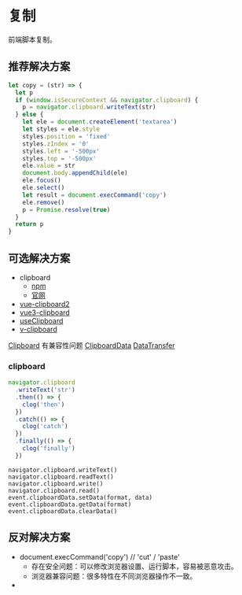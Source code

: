 # 复制

前端脚本复制。

## 推荐解决方案

```js
let copy = (str) => {
  let p
  if (window.isSecureContext && navigator.clipboard) {
    p = navigator.clipboard.writeText(str)
  } else {
    let ele = document.createElement('textarea')
    let styles = ele.style
    styles.position = 'fixed'
    styles.zIndex = '0'
    styles.left = '-500px'
    styles.top = '-500px'
    ele.value = str
    document.body.appendChild(ele)
    ele.focus()
    ele.select()
    let result = document.execCommand('copy')
    ele.remove()
    p = Promise.resolve(true)
  }
  return p
}
```

## 可选解决方案

- clipboard
  - [npm](https://www.npmjs.com/package/clipboard)
  - [官网](https://clipboardjs.com/)
- [vue-clipboard2](https://www.npmjs.com/package/vue-clipboard2)
- [vue3-clipboard]()
- [useClipboard](https://vueuse.org/core/useClipboard/)
- [v-clipboard](https://www.npmjs.com/package/v-clipboard)

[Clipboard](/language/javascript/clipboard.html) 有兼容性问题
[ClipboardData]()
[DataTransfer]()

### clipboard

```js
navigator.clipboard
  .writeText('str')
  .then(() => {
    clog('then')
  })
  .catch(() => {
    clog('catch')
  })
  .finally(() => {
    clog('finally')
  })
```

```
navigator.clipboard.writeText()
navigator.clipboard.readText()
navigator.clipboard.write()
navigator.clipboard.read()
event.clipboardData.setData(format, data)
event.clipboardData.getData(format)
event.clipboardData.clearData()
```

## 反对解决方案

- document.execCommand('copy') // 'cut' / 'paste'
  - 存在安全问题：可以修改浏览器设置、运行脚本，容易被恶意攻击。
  - 浏览器兼容问题：很多特性在不同浏览器操作不一致。
-
